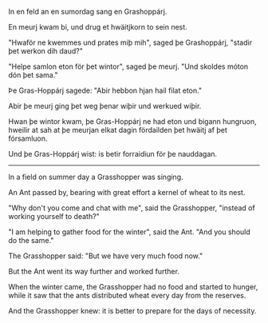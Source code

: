 In en feld an en sumordag sang en Grashoppárj.

En meurj kwam bi, und drug et hwäitjkorn to sein nest.

"Hwaför ne kwemmes und prates miþ mih", saged þe Grashoppárj, "stadir þet werkon
dih daud?"

"Helpe samlon eton för þet wintor", saged þe meurj. "Und skoldes móton dón þet
sama."

Þe Gras-Hoppárj sagede: "Abir hebbon hjan hail filat eton."

Abir þe meurj ging þet weg þenar wiþir und werkued wiþir.

Hwan þe wintor kwam, þe Gras-Hoppárj ne had eton und bigann hungruon, hweilir at
sah at þe meurjan elkat dagin fördailden þet hwäitj af þet fórsamluon.

Und þe Gras-Hoppárj wist: is betir forraidiun för þe nauddagan.

---

In a field on summer day a Grasshopper was singing.

An Ant passed by, bearing with great effort a kernel of wheat to its nest.

"Why don't you come and chat with me", said the Grasshopper, "instead of working
yourself to death?"

"I am helping to gather food for the winter", said the Ant. "And you should do
the same."

The Grasshopper said: "But we have very much food now."

But the Ant went its way further and worked further.

When the winter came, the Grasshopper had no food and started to hunger, while
it saw that the ants distributed wheat every day from the reserves.

And the Grasshopper knew: it is better to prepare for the days of necessity.
